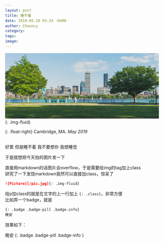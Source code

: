 ```yaml
---
layout: post
title: 睡不着
date: 2019-05-28 03:24 -0400
author: Chauncy
category: 
tags: 
image: 
---
```


![cambridge](/assets/img/DSC03786W.jpg){: .img-fluid} 

{: .float-right}
Cambridge, MA. _May 2019_

<br>
好累 但是睡不着 <hide>我不要想你 我想睡觉</hide>

于是就想把今天拍的图片发一下

直接用markdown的话图片会overflow，于是需要给img的tag加上class  
研究了一下发现markdown竟然可以直接加class，惊呆了  
```markdown
![Picture][/pic.jpg]{: .img-fluid}
```  

给p加class的就是在文字的上一行加上 `{: .class}`，非常方便  
比如弄一个badge，就是  
```markdown
{: .badge .badge-pill .badge-info}
晚安
```
效果如下：

晚安
{: .badge .badge-pill .badge-info }


